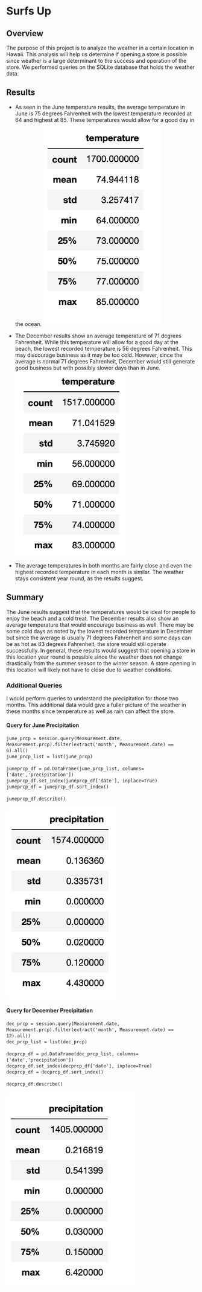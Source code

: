 # Surfs Up

## Overview

The purpose of this project is to analyze the weather in a certain location in Hawaii. This analysis will help us determine if opening a store is possible since weather is a large determinant to the success and operation of the store. We performed queries on the SQLite database that holds the weather data.

## Results
- As seen in the June temperature results, the average temperature in June is 75 degrees Fahrenheit with the lowest temperature recorded at 64 and highest at 85. These temperatures would allow for a good day in the ocean.
![June Temp](/June_temp.png)

- The December results show an average temperature of 71 degrees Fahrenheit. While this temperature will allow for a good day at the beach, the lowest recorded temperature is 56 degrees Fahrenheit. This may discourage business as it may be too cold. However, since the average is normal 71 degrees Fahrenheit, December would still generate good business but with possibly slower days than in June. 
![Dec Temp](/Dec_temp.png)


- The average temperatures in both months are fairly close and even the highest recorded temperature in each month is similar. The weather stays consistent year round, as the results suggest.

## Summary

The June results suggest that the temperatures would be ideal for people to enjoy the beach and a cold treat. The December results also show an average temperature that would encourage business as well. There may be some cold days as noted by the lowest recorded temperature in December but since the average is usually 71 degrees Fahrenheit and some days can be as hot as 83 degrees Fahrenheit, the store would still operate successfully. In general, these results would suggest that opening a store in this location year round is possible since the weather does not change drastically from the summer season to the winter season. A store opening in this location will likely not have to close due to weather conditions.

### Additional Queries
I would perform queries to understand the precipitation for those two months. This additional data would give a fuller picture of the weather in these months since temperature as well as rain can affect the store. 

#### Query for June Precipitation
```
june_prcp = session.query(Measurement.date, Measurement.prcp).filter(extract('month', Measurement.date) == 6).all()
june_prcp_list = list(june_prcp)

juneprcp_df = pd.DataFrame(june_prcp_list, columns=['date','precipitation'])
juneprcp_df.set_index(juneprcp_df['date'], inplace=True)
juneprcp_df = juneprcp_df.sort_index()

juneprcp_df.describe()
```
![June Prcp](/June_prcp.png)

#### Query for December Precipitation
```
dec_prcp = session.query(Measurement.date, Measurement.prcp).filter(extract('month', Measurement.date) == 12).all()
dec_prcp_list = list(dec_prcp)

decprcp_df = pd.DataFrame(dec_prcp_list, columns=['date','precipitation'])
decprcp_df.set_index(decprcp_df['date'], inplace=True)
decprcp_df = decprcp_df.sort_index()

decprcp_df.describe()
```
![Dec Prcp](/Dec_prcp.png)
